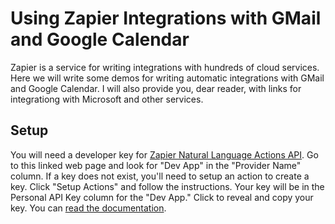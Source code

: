 # Using Zapier Integrations with GMail and Google Calendar

Zapier is a service for writing integrations with hundreds of cloud services. Here we will write some demos for writing automatic integrations with GMail and Google Calendar. I will also provide you, dear reader, with links for integrationg with Microsoft and other services.

## Setup

You will need a developer key for [Zapier Natural Language Actions API](https://nla.zapier.com/get-started/). Go to this linked web page and look for "Dev App" in the "Provider Name" column. If a key does not exist, you'll need to setup an action to create a key. Click "Setup Actions" and follow the instructions. Your key will be in the Personal API Key column for the "Dev App." Click to reveal and copy your key. You can [read the documentation](https://nla.zapier.com/api/v1/dynamic/docs).

